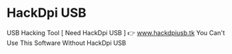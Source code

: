 # HackDpi USB
USB Hacking Tool [ Need HackDpi USB ] 👉 www.hackdpiusb.tk
You Can't Use This Software Without HackDpi USB
